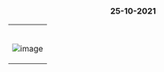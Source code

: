 #

### <p align="center"> 25-10-2021 </p>

<table>
	<tr>
		 <td>


</br>
	
![image](https://user-images.githubusercontent.com/76246106/138693793-1c6ccab3-2414-4322-9950-027cd345181a.png)
       
</table>

</br>
